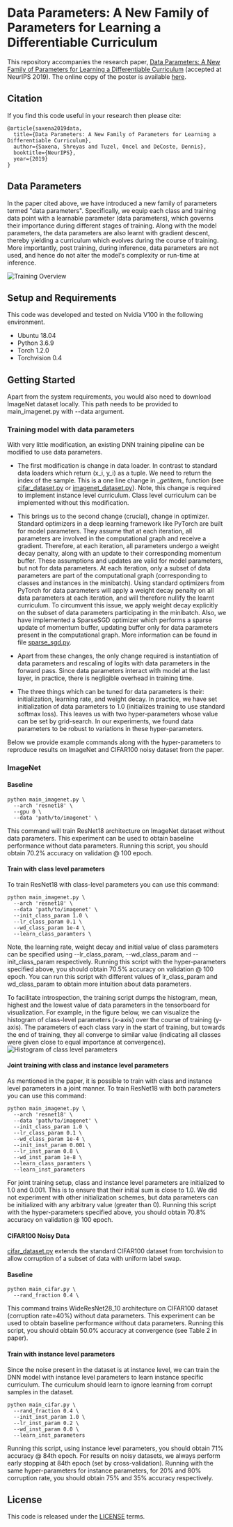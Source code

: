 # Data Parameters: A New Family of Parameters for Learning a Differentiable Curriculum
This repository accompanies the research paper, 
[Data Parameters: A New Family of Parameters for Learning a Differentiable Curriculum](
https://papers.nips.cc/paper/9289-data-parameters-a-new-family-of-parameters-for-learning-a-differentiable-curriculum)
(accepted at NeurIPS 2019). The online copy of the poster is available 
[here](./media/data_parametres_neurips19_poster.pdf).

## Citation
If you find this code useful in your research then please cite:
```
@article{saxena2019data,
  title={Data Parameters: A New Family of Parameters for Learning a Differentiable Curriculum},
  author={Saxena, Shreyas and Tuzel, Oncel and DeCoste, Dennis},
  booktitle={NeurIPS},
  year={2019}
}
```
## Data Parameters
In the paper cited above, we have introduced a new family of parameters termed "data parameters".
Specifically, we equip each class and training data point with a learnable parameter (data parameters), which governs 
their importance during different stages of training. Along with the model parameters, the data parameters are also 
learnt with gradient descent, thereby yielding a curriculum which evolves during the course of training.
More importantly, post training, during inference, data parameters are not used, and hence do not alter the model's 
complexity or run-time at inference. 

![Training Overview](media/method_overview.png)


## Setup and Requirements
This code was developed and tested on Nvidia V100 in the following environment.

- Ubuntu 18.04
- Python 3.6.9
- Torch 1.2.0
- Torchvision 0.4

## Getting Started
Apart from the system requirements, you would also need to download ImageNet dataset locally.
This path needs to be provided to main_imagenet.py with --data argument. 


### Training model with data parameters
With very little modification, an existing DNN training pipeline can be modified to use data parameters.
- The first modification is change in data loader. In contrast to standard data loaders which return (x_i, y_i) as 
a tuple. We need to return the index of the sample. This is a one line change in \__getitem\__ function (see 
[cifar_dataset.py](dataset/cifar_dataset.py) or [imagenet_dataset.py](dataset/imagenet_dataset.py)). Note, this 
change is required to implement instance level curriculum. Class level curriculum can be implemented without this 
modification.

- This brings us to the second change (crucial), change in optimizer. Standard optimizers in a deep learning framework like 
PyTorch are built for model parameters. They assume that at each iteration, all parameters are involved in the 
computational graph and receive a gradient. Therefore, at each iteration, all parameters undergo a weight decay 
penalty, along with an update to their corresponding momentum buffer. These assumptions and updates are valid for model
parameters, but not for data parameters. At each iteration, only a subset of data parameters are part of the 
computational graph (corresponding to classes and instances in the minibatch). Using standard optimizers 
from PyTorch for data parameters will apply a weight decay penalty on all data parameters at each iteration, and 
will therefore nullify the learnt curriculum. To circumvent this issue, we apply weight decay explicitly on the 
subset of data parameters participating in the minibatch. Also, we have implemented a SparseSGD optimizer which performs 
a sparse update of momentum buffer, updating buffer only for data parameters present in the computational graph.
More information can be found in file [sparse_sgd.py](optimizer/sparse_sgd.py).

- Apart from these changes, the only change required is instantiation of data parameters and rescaling of logits with data
parameters in the forward pass. Since data parameters interact with model at the last layer, in practice, there is 
negligible overhead in training time. 

- The three things which can be tuned for data parameters is their: initialization, learning rate, and weight decay. 
In practice, we have set initialization of data parameters to 1.0 (initializes training to use standard softmax loss).
This leaves us with two hyper-parameters whose value can be set by grid-search. In our experiments, we found data 
parameters to be robust to variations in these hyper-parameters. 

Below we provide example commands along with the hyper-parameters to reproduce results on ImageNet and
CIFAR100 noisy dataset from the paper. 

### ImageNet 
#### Baseline 
```
python main_imagenet.py \
  --arch 'resnet18' \ 
  --gpu 0 \
  --data 'path/to/imagenet' \
```
This command will train ResNet18 architecture on ImageNet dataset without data parameters. 
This experiment can be used to obtain baseline performance without data parameters.
Running this script, you should obtain 70.2% accuracy on validation @ 100 epoch.


#### Train with class level parameters 
To train ResNet18 with class-level parameters you can use this command:
```
python main_imagenet.py \
  --arch 'resnet18' \ 
  --data 'path/to/imagenet' \
  --init_class_param 1.0 \
  --lr_class_param 0.1 \
  --wd_class_param 1e-4 \
  --learn_class_paramters \
```
Note, the learning rate, weight decay and initial value of class parameters can be specified 
using --lr_class_param, --wd_class_param and --init_class_param respectively. 
Running this script with the hyper-parameters specified above, you should obtain 70.5% accuracy on 
validation @ 100 epoch. You can run this script with different values of lr_class_param and wd_class_param 
to obtain more intuition about data parameters. 

To facilitate introspection, the training script dumps the histogram, mean, highest and the lowest value of 
data parameters in the tensorboard for visualization. For example, in the figure below, we can visualize the histogram
of class-level parameters (x-axis) over the course of training (y-axis). The parameters of each class vary in the start 
of training, but towards the end of training, they all converge to similar value (indicating all classes were given 
close to equal importance at convergence).
![Histogram of class level parameters](./media/histogram_class_temperature_over_iterations.png)

#### Joint training with class and instance level parameters
As mentioned in the paper, it is possible to train with class and instance level parameters in a joint manner. 
To train ResNet18 with both parameters you can use this command:
```
python main_imagenet.py \
  --arch 'resnet18' \ 
  --data 'path/to/imagenet' \
  --init_class_param 1.0 \
  --lr_class_param 0.1 \
  --wd_class_param 1e-4 \
  --init_inst_param 0.001 \
  --lr_inst_param 0.8 \
  --wd_inst_param 1e-8 \
  --learn_class_paramters \
  --learn_inst_parameters 
```
For joint training setup, class and instance level parameters are initialized to 1.0 and 0.001. This is to ensure that 
their initial sum is close to 1.0. We did not experiment with other initialization schemes, but data parameters can
be initialized with any arbitrary value (greater than 0). Running this script with the hyper-parameters specified 
above, you should obtain 70.8% accuracy on validation @ 100 epoch.


#### CIFAR100 Noisy Data
[cifar_dataset.py](dataset/cifar_dataset.py) extends the standard CIFAR100 dataset from torchvision to allow corruption
of a subset of data with uniform label swap.

#### Baseline 
```
python main_cifar.py \
  --rand_fraction 0.4 \
```
This command trains WideResNet28_10 architecture on CIFAR100 dataset (corruption rate=40%) without data parameters. 
This experiment can be used to obtain baseline performance without data parameters.
Running this script, you should obtain 50.0% accuracy at convergence (see Table 2 in paper).

#### Train with instance level parameters
Since the noise present in the dataset is at instance level, we can train the DNN model with instance level parameters
to learn instance specific curriculum. The curriculum should learn to ignore learning from corrupt samples in the 
dataset.
```
python main_cifar.py \
  --rand_fraction 0.4 \
  --init_inst_param 1.0 \
  --lr_inst_param 0.2 \
  --wd_inst_param 0.0 \
  --learn_inst_parameters 
```
Running this script, using instance level parameters, you should obtain 71% accuracy @ 84th epoch. 
For results on noisy datasets, we always perform early stopping at 84th epoch (set by cross-validation).
Running with the same hyper-parameters for instance parameters, for 20% and 80% corruption rate, you should obtain 75%
 and 35% accuracy respectively. 



## License
This code is released under the [LICENSE](LICENSE) terms.
